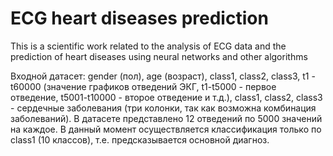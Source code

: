 # ECG heart diseases prediction

This is a scientific work related to the analysis of ECG data and the prediction of heart diseases using neural networks and other algorithms

Входной датасет: gender (пол), age (возраст), class1, class2, class3, t1 - t60000 (значение графиков отведений ЭКГ, t1-t5000 - первое отведение, t5001-t10000 - второе отведение и т.д.), class1, class2, class3 - сердечные заболевания (три колонки, так как возможна комбинация заболеваний). 
В датасете представлено 12 отведений по 5000 значений на каждое. 
В данный момент осуществляется классификация только по class1 (10 классов), т.е. предсказывается основной диагноз.
